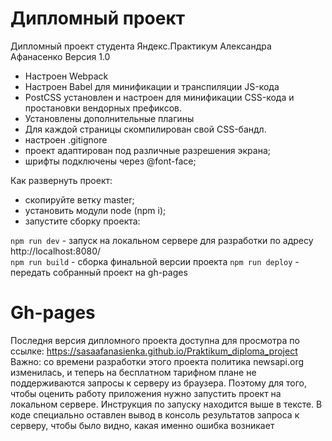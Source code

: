 # Дипломный проект 
Дипломный проект студента Яндекс.Практикум Александра Афанасенко
Версия 1.0

* Настроен Webpack
* Настроен Babel для минификации и транспиляции JS-кода
* PostCSS установлен и настроен для минификации CSS-кода и простановки вендорных префиксов.
* Установлены дополнительные плагины
* Для каждой страницы скомпилирован свой CSS-бандл.
* настроен .gitignore
* проект адаптирован под различные разрешения экрана;
* шрифты подключены через @font-face;

Как развернуть проект:
- скопируйте ветку master;
- установить модули node (npm i);
- запустите сборку проекта: 

`npm run dev` - запуск на локальном сервере для разработки по адресу http://localhost:8080/  
`npm run build` - сборка финальной версии проекта
`npm run deploy` - передать собранный проект на gh-pages

# Gh-pages 
Последня версия дипломного проекта доступна для просмотра  по ссылке:
https://sasaafanasienka.github.io/Praktikum_diploma_project
Важно: со времени разработки этого проекта политика newsapi.org изменилась, и теперь на бесплатном тарифном плане не поддерживаются запросы к серверу из браузера. Поэтому для того, чтобы оценить работу приложения нужно запустить проект на локальном сервере. Инструкция по запуску находится выше в тексте.
В коде специально оставлен вывод в консоль результатов запроса к серверу, чтобы было видно, какая именно ошибка возникает